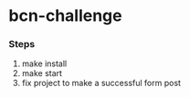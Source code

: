 # bcn-challenge

### Steps
1. make install
2. make start
3. fix project to make a successful form post
